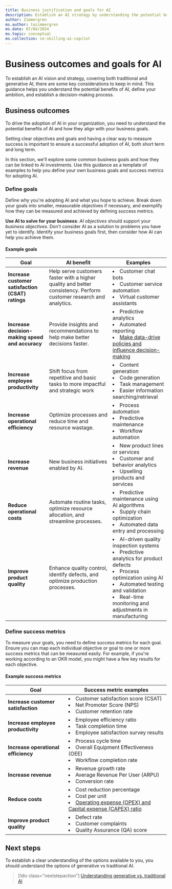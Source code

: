 ```yaml
---
title: Business justification and goals for AI
description: Establish an AI strategy by understanding the potential benefits of AI, defining your ambition, and establishing a decision-making process.
author: Zimmergren
ms.author: tozimmergren
ms.date: 07/04/2024
ms.topic: conceptual
ms.collection: ce-skilling-ai-copilot
---
```


# Business outcomes and goals for AI

To establish an AI vision and strategy, covering both traditional and generative AI, there are some key considerations to keep in mind. This guidance helps you understand the potential benefits of AI, define your ambition, and establish a decision-making process.

## Business outcomes

To drive the adoption of AI in your organization, you need to understand the potential benefits of AI and how they align with your business goals.

Setting clear objectives and goals and having a clear way to measure success is important to ensure a successful adoption of AI, both short term and long term.

In this section, we'll explore some common business goals and how they can be linked to AI investments. Use this guidance as a template of examples to help you define your own business goals and success metrics for adopting AI.

### Define goals

Define why you're adopting AI and what you hope to achieve. Break down your goals into smaller, measurable objectives if necessary, and exemplify how they can be measured and achieved by defining success metrics.

**Use AI to solve for your business**: _AI objectives_ should support your _business objectives_. Don't consider AI as a solution to problems you have yet to identify. Identify your business goals first, then consider how AI can help you achieve them.

#### Example goals

|Goal|AI benefit|Examples|
|----|---------------------|---------|
|**Increase customer satisfaction (CSAT) ratings** | Help serve customers faster with a higher quality and better consistency. Perform customer research and analytics. | <li> Customer chat bots <br> <li> Customer service automation <br><li> Virtual customer assistants |
|**Increase decision-making speed and accuracy** | Provide insights and recommendations to help make better decisions faster. | <li> Predictive analytics <br> <li> Automated reporting <br><li> [Make data-drive policies and influence decision-making](/azure/machine-learning/concept-causal-inference) |
|**Increase employee productivity**| Shift focus from repetitive and basic tasks to more impactful and strategic work | <li> Content generation<br> <li> Code generation <br> <li> Task management <br> <li> Easier information searching/retrieval |
|**Increase operational efficiency** | Optimize processes and reduce time and resource wastage. | <li> Process automation<br> <li> Predictive maintenance<br> <li> Workflow automation |
|**Increase revenue** | New business initiatives enabled by AI. | <li> New product lines or services<br> <li> Customer and behavior analytics <br> <li> Upselling products and services |
|**Reduce operational costs**| Automate routine tasks, optimize resource allocation, and streamline processes. | <li> Predictive maintenance using AI algorithms <br> <li> Supply chain optimization <br> <li> Automated data entry and processing |
|**Improve product quality**| Enhance quality control, identify defects, and optimize production processes. | <li> AI-driven quality inspection systems <br> <li> Predictive analytics for product defects <br> <li> Process optimization using AI <br> <li> Automated testing and validation <br> <li> Real-time monitoring and adjustments in manufacturing |

### Define success metrics

To measure your goals, you need to define success metrics for each goal. Ensure you can map each individual objective or goal to one or more success metrics that can be measured easily. For example, if you're working according to an OKR model, you might have a few key results for each objective.

#### Example success metrics

| Goal | Success metric examples |
| ---- | -------------- |
| **Increase customer satisfaction** | <li> Customer satisfaction score (CSAT)<br> <li> Net Promoter Score (NPS)<br> <li> Customer retention rate |
| **Increase employee productivity** | <li> Employee efficiency ratio<br> <li> Task completion time<br> <li> Employee satisfaction survey results |
| **Increase operational efficiency** | <li> Process cycle time<br> <li> Overall Equipment Effectiveness (OEE)<br> <li> Workflow completion rate |
| **Increase revenue** | <li> Revenue growth rate<br> <li> Average Revenue Per User (ARPU)<br> <li> Conversion rate |
| **Reduce costs** | <li> Cost reduction percentage<br> <li> Cost per unit<br> <li> [Operating expense (OPEX) and Capital expense (CAPEX) ratio](/azure/cloud-adoption-framework/strategy/financial-considerations/#capex-to-opex) |
| **Improve product quality** | <li> Defect rate<br> <li> Customer complaints<br> <li> Quality Assurance (QA) score |

## Next steps

To establish a clear understanding of the options available to you, you should understand the options of generative vs traditional AI.

> [!div class="nextstepaction"]
> [Understanding generative vs. traditional AI](./generative-vs-traditional-ai.md)
